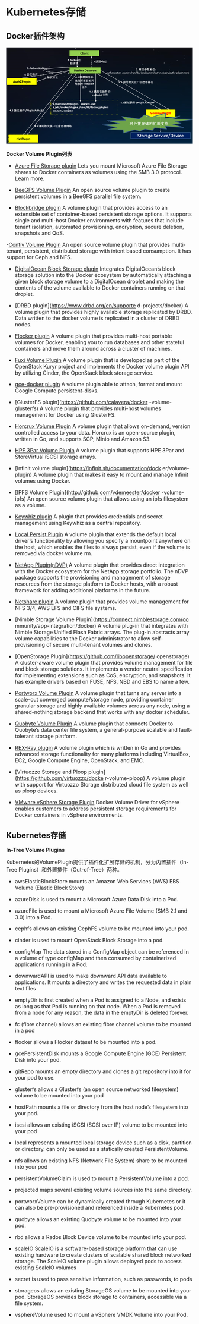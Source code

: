 # Kubernetes存储 #

## Docker插件架构 ##

![](img/Docker_plugin.png)


**Docker Volume Plugin列表** 

- [Azure File Storage plugin](https://github.com/Azure/azurefiledockervolumedriver)
Lets you mount Microsoft Azure File Storage shares to Docker containers as volumes using the SMB 3.0 protocol. Learn more.

- [BeeGFS Volume Plugin](https://github.com/RedCoolBeans/docker-volume-beegfs)
An open source volume plugin to create persistent volumes in a BeeGFS parallel file system. 

- [Blockbridge plugin](https://github.com/blockbridge/blockbridge-docker-volume) 
A volume plugin that provides access to an extensible set of container-based persistent storage options. It supports single and multi-host Docker environments with features that include tenant isolation, automated provisioning, encryption, secure deletion, snapshots and QoS.

-[Contiv Volume Plugin](https://github.com/rancher/convoy)
An open source volume plugin that provides multi-tenant, persistent, distributed storage with intent based consumption. It has support for Ceph and NFS.

- [DigitalOcean Block Storage plugin](https://github.com/omallo/dockervolume-plugin-dostorage)
Integrates DigitalOcean’s block storage solution into the Docker ecosystem by automatically attaching a given block storage volume to a DigitalOcean droplet and making the contents of the volume available to Docker containers running on that droplet.

- [DRBD plugin](https://www.drbd.org/en/supporte d-projects/docker) 
A volume plugin that provides highly available storage replicated by DRBD. Data written to the docker volume is replicated in a cluster of DRBD nodes.

- [Flocker plugin](https://clusterhq.com/dockerplugin/) 
A volume plugin that provides multi-host portable volumes for Docker, enabling you to run databases and other stateful containers and move them around across a cluster of machines.

- [Fuxi Volume Plugin](https://github.com/openstack/fuxi) 
A volume plugin that is developed as part of the OpenStack Kuryr project and implements the Docker volume plugin API by utilizing Cinder, the OpenStack block storage service.

- [gce-docker plugin](https://github.com/mcuadros/gcedocker)
A volume plugin able to attach, format and mount Google Compute persistent-disks.

- [GlusterFS plugin](https://github.com/calavera/docker -volume-glusterfs)
A volume plugin that provides multi-host volumes management for Docker using GlusterFS.

- [Horcrux Volume Plugin](https://github.com/muthu-r/horcrux)
A volume plugin that allows on-demand, version controlled access to your data. Horcrux is an open-source plugin, written in Go, and supports SCP, Minio and Amazon S3.

- [HPE 3Par Volume Plugin](https://github.com/hpestorage/python-hpedockerplugin/)
A volume plugin that supports HPE 3Par and StoreVirtual iSCSI storage arrays.

- [Infinit volume plugin](https://infinit.sh/documentation/dock er/volume-plugin)
A volume plugin that makes it easy to mount and manage Infinit volumes using Docker.

- [IPFS Volume Plugin](http://github.com/vdemeester/docker -volume-ipfs)
An open source volume plugin that allows using an ipfs filesystem as a volume.

- [Keywhiz plugin](https://github.com/calavera/dockervolume-keywhiz)
A plugin that provides credentials and secret management using Keywhiz as a central repository.

- [Local Persist Plugin](https://github.com/CWSpear/localpersist)
A volume plugin that extends the default local driver’s functionality by allowing you specify a mountpoint anywhere on the host, which enables the files to always persist, even if the volume is removed via docker volume rm.

- [NetApp Plugin(nDVP)](https://github.com/NetApp/netappdvp)
A volume plugin that provides direct integration with the Docker ecosystem for the NetApp storage portfolio. The nDVP package supports the provisioning and management of storage resources from the storage platform to Docker hosts, with a robust framework for adding additional platforms in the future.

- [Netshare plugin](https://github.com/ContainX/dockervolume-netshare)
A volume plugin that provides volume management for NFS 3/4, AWS EFS and CIFS file systems.

- [Nimble Storage Volume Plugin](https://connect.nimblestorage.com/co mmunity/app-integration/docker)
A volume plug-in that integrates with Nimble Storage Unified Flash Fabric arrays. The plug-in abstracts array volume capabilities to the Docker administrator to allow self-provisioning of secure multi-tenant volumes and clones.

- [OpenStorage Plugin](https://github.com/libopenstorage/ openstorage)
A cluster-aware volume plugin that provides volume management for file and block storage solutions. It implements a vendor neutral specification for implementing extensions such as CoS, encryption, and snapshots. It has example drivers based on FUSE, NFS, NBD and EBS to name a few.

- [Portworx Volume Plugin](https://github.com/portworx/pxdev)
A volume plugin that turns any server into a scale-out converged compute/storage node, providing container granular storage and highly available volumes across any node, using a shared-nothing storage backend that works with any docker scheduler.

- [Quobyte Volume Plugin](https://github.com/quobyte/docker-volume)
A volume plugin that connects Docker to Quobyte’s data center file system, a general-purpose scalable and fault-tolerant storage platform.

- [REX-Ray plugin](https://github.com/emccode/rexray)
A volume plugin which is written in Go and provides advanced storage functionality for many platforms including VirtualBox, EC2, Google Compute Engine, OpenStack, and EMC.

- [Virtuozzo Storage and Ploop plugin](https://github.com/virtuozzo/docke r-volume-ploop)
A volume plugin with support for Virtuozzo Storage distributed cloud file system as well as ploop devices.

- [VMware vSphere Storage Plugin](https://github.com/vmware/dockervolume-vsphere)
Docker Volume Driver for vSphere enables customers to address persistent storage requirements for Docker containers in vSphere environments.


## Kubernetes存储 ##

**In-Tree Volume Plugins**

Kubernetes的VolumePlugin提供了插件化扩展存储的机制，分为内置插件（In-Tree Plugins）和外置插件（Out-of-Tree）两种。

- awsElasticBlockStore 
mounts an Amazon Web Services (AWS) EBS Volume (Elastic Block Store)

- azureDisk 
is used to mount a Microsoft Azure Data Disk into a Pod.

- azureFile
is used to mount a Microsoft Azure File Volume (SMB 2.1 and 3.0) into a Pod.

- cephfs 
allows an existing CephFS volume to be mounted into your pod. 

- cinder 
is used to mount OpenStack Block Storage into a pod.

- configMap 
The data stored in a ConfigMap object can be referenced in a volume of type configMap and then consumed by containerized applications running in a Pod.

- downwardAPI 
is used to make downward API data available to applications. It mounts a directory and writes the requested data in plain text files

- emptyDir 
is first created when a Pod is assigned to a Node, and exists as long as that Pod is running on that node. When a Pod is removed from a node for any reason, the data in the emptyDir is deleted forever.

- fc (fibre channel) 
allows an existing fibre channel volume to be mounted in a pod

- flocker 
allows a Flocker dataset to be mounted into a pod. 

- gcePersistentDisk 
mounts a Google Compute Engine (GCE) Persistent Disk into your pod. 

- gitRepo 
mounts an empty directory and clones a git repository into it for your pod to use.

- glusterfs 
allows a Glusterfs (an open source networked filesystem) volume to be mounted into your pod

- hostPath 
mounts a file or directory from the host node’s filesystem into your pod. 

- iscsi 
allows an existing iSCSI (SCSI over IP) volume to be mounted into your pod

- local 
represents a mounted local storage device such as a disk, partition or directory.  can only be used as a statically created PersistentVolume.

- nfs 
allows an existing NFS (Network File System) share to be mounted into your pod

- persistentVolumeClaim 
is used to mount a PersistentVolume into a pod. 

- projected 
maps several existing volume sources into the same directory.

- portworxVolume 
can be dynamically created through Kubernetes or it can also be pre-provisioned and referenced inside a Kubernetes pod. 

- quobyte 
allows an existing Quobyte volume to be mounted into your pod. 

- rbd 
allows a Rados Block Device volume to be mounted into your pod.

- scaleIO 
ScaleIO is a software-based storage platform that can use existing hardware to create clusters of scalable shared block networked storage. The ScaleIO volume plugin allows deployed pods to access existing ScaleIO volumes

- secret 
is used to pass sensitive information, such as passwords, to pods

- storageos 
allows an existing StorageOS volume to be mounted into your pod. StorageOS provides block storage to containers, accessible via a file system.

- vsphereVolume 
used to mount a vSphere VMDK Volume into your Pod.






